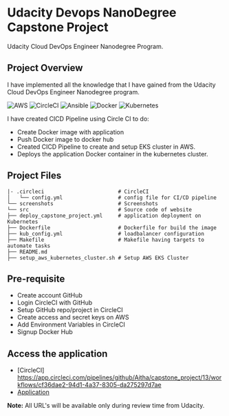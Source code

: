 # Udacity Devops NanoDegree Capstone Project

Udacity Cloud DevOps Engineer Nanodegree Program.

## Project Overview
I have implemented all the knowledge that I have gained from the Udacity Cloud DevOps Engineer Nanodegree program. 

![AWS](https://img.shields.io/badge/AWS-%23FF9900.svg?style=for-the-badge&logo=amazon-aws&logoColor=white)
![CircleCI](https://img.shields.io/badge/CIRCLECI-%23161616.svg?style=for-the-badge&logo=circleci&logoColor=white)
![Ansible](https://img.shields.io/badge/ansible-%231A1918.svg?style=for-the-badge&logo=ansible&logoColor=white)
![Docker](https://img.shields.io/badge/docker-%230db7ed.svg?style=for-the-badge&logo=docker&logoColor=white)
![Kubernetes](https://img.shields.io/badge/kubernetes-%23326ce5.svg?style=for-the-badge&logo=kubernetes&logoColor=white)

I have created CICD Pipeline using Circle CI to do:
- Create Docker image with application
- Push Docker image to docker hub
- Created CICD Pipeline to create and setup EKS cluster in AWS. 
- Deploys the application Docker container in the  kubernetes cluster.


## Project Files
```
|- .circleci                        # CircleCI
│   └── config.yml                  # config file for CI/CD pipeline 
└── screenshots                     # Screenshots 
└── src                             # Source code of website
├── deploy_capstone_project.yml     # application deployment on Kubernetes
├── Dockerfile                      # Dockerfile for build the image
├── kub_config.yml                  # loadbalancer configuration
├── Makefile                        # Makefile having targets to automate tasks
├── README.md
├── setup_aws_kubernetes_cluster.sh # Setup AWS EKS Cluster
```

## Pre-requisite
- Create account GitHub
- Login CircleCI with GitHub
- Setup GitHub repo/project in CircleCI
- Create access and secret keys on AWS
- Add Environment Variables in CircleCI
- Signup Docker Hub

## Access the application
- [CircleCI] https://app.circleci.com/pipelines/github/Aitha/capstone_project/13/workflows/cf36dae2-94d1-4a37-8305-da275297d7ae
- [Application](http://aed8a8d7efec44df7a70250116dc3ac9-1560115644.us-east-1.elb.amazonaws.com/)

**Note:** All URL's will be available only during review time from Udacity.
